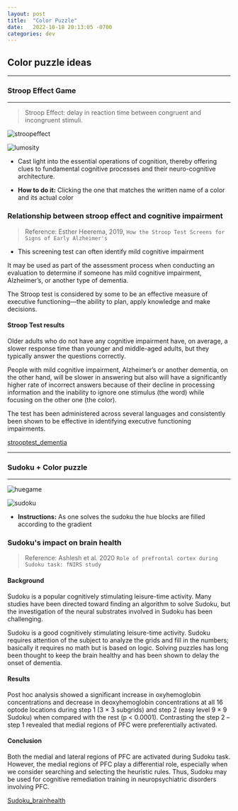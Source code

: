 ```yaml
---
layout: post
title:  "Color Puzzle"
date:   2022-10-18 20:13:05 -0700
categories: dev
---
```


## Color puzzle ideas

---

### Stroop Effect Game

---

>Stroop Effect: delay in reaction time between congruent and incongruent stimuli.

![stroopeffect](https://i.insider.com/5d3762ee36e03c314d1f5255?width=1000&format=jpeg&auto=webp)

![lumosity](https://help.lumosity.com/attachments/token/4lMeQqRVhVkg5DQQCxSdK5sYT/?name=Match_Blue.png)

- Cast light into the essential operations of cognition, thereby offering clues to fundamental cognitive processes and their neuro-cognitive architecture.

- **How to do it:** Clicking the one that matches the written name of a color and its actual color

### Relationship between stroop effect and cognitive impairment

>Reference: Esther Heerema, 2019, `How the Stroop Test Screens for Signs of Early Alzheimer's`

- This screening test can often identify mild cognitive impairment

It may be used as part of the assessment process when conducting an evaluation to determine if someone has mild cognitive impairment, Alzheimer’s, or another type of dementia.

The Stroop test is considered by some to be an effective measure of executive functioning—the ability to plan, apply knowledge and make decisions.

#### Stroop Test results

Older adults who do not have any cognitive impairment have, on average, a slower response time than younger and middle-aged adults, but they typically answer the questions correctly.

People with mild cognitive impairment, Alzheimer’s or another dementia, on the other hand, will be slower in answering but also will have a significantly higher rate of incorrect answers because of their decline in processing information and the inability to ignore one stimulus (the word) while focusing on the other one (the color).

The test has been administered across several languages and consistently been shown to be effective in identifying executive functioning impairments.

[strooptest_dementia](https://www.ncbi.nlm.nih.gov/pmc/articles/PMC2946107/)

---

### Sudoku + Color puzzle

---
![huegame](https://play-lh.googleusercontent.com/Mxm1IyZgOrWmXq7xUKiD0VkF5acmy969cH9v3UGvTIJ77I6tch5913aMdPEPRPOUlRs=w526-h296-rw)

![sudoku](https://play-lh.googleusercontent.com/neafNCxh9k84eK_8kDDG5TGdH0M9lEqI67lMeLebkezFcOcbkY3m77IDSLo2Dj2gRbE=w526-h296-rw)

- **Instructions:** As one solves the sudoku the hue blocks are filled according to the gradient

### Sudoku's impact on brain health

>Reference: Ashlesh et al. 2020 `Role of prefrontal cortex during Sudoku task: fNIRS study`

#### Background

Sudoku is a popular cognitively stimulating leisure-time activity. Many studies have been directed toward finding an algorithm to solve Sudoku, but the investigation of the neural substrates involved in Sudoku has been challenging.

Sudoku is a good cognitively stimulating leisure-time activity. Sudoku requires attention of the subject to analyze the grids and fill in the numbers; basically it requires no math but is based on logic. Solving puzzles has long been thought to keep the brain healthy and has been shown to delay the onset of dementia.

#### Results

Post hoc analysis showed a significant increase in oxyhemoglobin concentrations and decrease in deoxyhemoglobin concentrations at all 16 optode locations during step 1 (3 × 3 subgrids) and step 2 (easy level 9 × 9 Sudoku) when compared with the rest (p < 0.0001). Contrasting the step 2 – step 1 revealed that medial regions of PFC were preferentially activated.

#### Conclusion

Both the medial and lateral regions of PFC are activated during Sudoku task. However, the medial regions of PFC play a differential role, especially when we consider searching and selecting the heuristic rules. Thus, Sudoku may be used for cognitive remediation training in neuropsychiatric disorders involving PFC.

[Sudoku_brainhealth](https://www.ncbi.nlm.nih.gov/pmc/articles/PMC7718610/)
